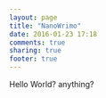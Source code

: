 ```yaml
---
layout: page
title: "NanoWrimo"
date: 2016-01-23 17:18
comments: true
sharing: true
footer: true
---
```


Hello World? anything?

